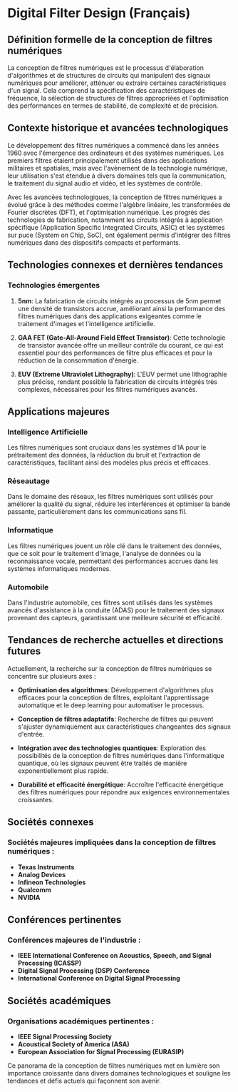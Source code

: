 # Digital Filter Design (Français)

## Définition formelle de la conception de filtres numériques

La conception de filtres numériques est le processus d'élaboration d'algorithmes et de structures de circuits qui manipulent des signaux numériques pour améliorer, atténuer ou extraire certaines caractéristiques d'un signal. Cela comprend la spécification des caractéristiques de fréquence, la sélection de structures de filtres appropriées et l'optimisation des performances en termes de stabilité, de complexité et de précision.

## Contexte historique et avancées technologiques

Le développement des filtres numériques a commencé dans les années 1960 avec l'émergence des ordinateurs et des systèmes numériques. Les premiers filtres étaient principalement utilisés dans des applications militaires et spatiales, mais avec l'avènement de la technologie numérique, leur utilisation s'est étendue à divers domaines tels que la communication, le traitement du signal audio et vidéo, et les systèmes de contrôle.

Avec les avancées technologiques, la conception de filtres numériques a évolué grâce à des méthodes comme l'algèbre linéaire, les transformées de Fourier discrètes (DFT), et l'optimisation numérique. Les progrès des technologies de fabrication, notamment les circuits intégrés à application spécifique (Application Specific Integrated Circuits, ASIC) et les systèmes sur puce (System on Chip, SoC), ont également permis d'intégrer des filtres numériques dans des dispositifs compacts et performants.

## Technologies connexes et dernières tendances

### Technologies émergentes

1. **5nm**: La fabrication de circuits intégrés au processus de 5nm permet une densité de transistors accrue, améliorant ainsi la performance des filtres numériques dans des applications exigeantes comme le traitement d'images et l'intelligence artificielle.

2. **GAA FET (Gate-All-Around Field Effect Transistor)**: Cette technologie de transistor avancée offre un meilleur contrôle du courant, ce qui est essentiel pour des performances de filtre plus efficaces et pour la réduction de la consommation d'énergie.

3. **EUV (Extreme Ultraviolet Lithography)**: L'EUV permet une lithographie plus précise, rendant possible la fabrication de circuits intégrés très complexes, nécessaires pour les filtres numériques avancés.

## Applications majeures

### Intelligence Artificielle

Les filtres numériques sont cruciaux dans les systèmes d'IA pour le prétraitement des données, la réduction du bruit et l'extraction de caractéristiques, facilitant ainsi des modèles plus précis et efficaces.

### Réseautage

Dans le domaine des réseaux, les filtres numériques sont utilisés pour améliorer la qualité du signal, réduire les interférences et optimiser la bande passante, particulièrement dans les communications sans fil.

### Informatique

Les filtres numériques jouent un rôle clé dans le traitement des données, que ce soit pour le traitement d'image, l'analyse de données ou la reconnaissance vocale, permettant des performances accrues dans les systèmes informatiques modernes.

### Automobile

Dans l'industrie automobile, ces filtres sont utilisés dans les systèmes avancés d'assistance à la conduite (ADAS) pour le traitement des signaux provenant des capteurs, garantissant une meilleure sécurité et efficacité.

## Tendances de recherche actuelles et directions futures

Actuellement, la recherche sur la conception de filtres numériques se concentre sur plusieurs axes :

- **Optimisation des algorithmes**: Développement d'algorithmes plus efficaces pour la conception de filtres, exploitant l'apprentissage automatique et le deep learning pour automatiser le processus.

- **Conception de filtres adaptatifs**: Recherche de filtres qui peuvent s'ajuster dynamiquement aux caractéristiques changeantes des signaux d'entrée.

- **Intégration avec des technologies quantiques**: Exploration des possibilités de la conception de filtres numériques dans l'informatique quantique, où les signaux peuvent être traités de manière exponentiellement plus rapide.

- **Durabilité et efficacité énergétique**: Accroître l'efficacité énergétique des filtres numériques pour répondre aux exigences environnementales croissantes.

## Sociétés connexes

### Sociétés majeures impliquées dans la conception de filtres numériques :

- **Texas Instruments**
- **Analog Devices**
- **Infineon Technologies**
- **Qualcomm**
- **NVIDIA**

## Conférences pertinentes

### Conférences majeures de l'industrie :

- **IEEE International Conference on Acoustics, Speech, and Signal Processing (ICASSP)**
- **Digital Signal Processing (DSP) Conference**
- **International Conference on Digital Signal Processing**

## Sociétés académiques

### Organisations académiques pertinentes :

- **IEEE Signal Processing Society**
- **Acoustical Society of America (ASA)**
- **European Association for Signal Processing (EURASIP)**

Ce panorama de la conception de filtres numériques met en lumière son importance croissante dans divers domaines technologiques et souligne les tendances et défis actuels qui façonnent son avenir.